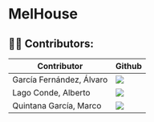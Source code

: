 # MelHouse

## 👨‍💻 Contributors:

| Contributor | Github |
| ------------- | ------------- |
| García Fernández, Álvaro  | <a href="https://github.com/algarfer"><img src="https://img.shields.io/badge/algarfer-Álvaro García-red"></a>  |
| Lago Conde, Alberto  | <a href="https://github.com/alagoconde"><img src="https://img.shields.io/badge/alagoconde-Alberto Lago-blue"></a>  |
| Quintana García, Marco  | <a href="https://github.com/marco-qg"><img src="https://img.shields.io/badge/marcoqg-Marco Quintana-yellow"></a>  |
